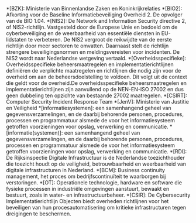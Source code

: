 *[BZK]: Ministerie van Binnenlandse Zaken en Koninkrijkrelaties
*[BIO2]: Afkorting voor de Baseline Informatiebeveiliging Overheid 2. De opvolger van de BIO 1.04.
*[NIS2]: De Network and Information Security directive 2, of NIS2-richtlijn. Vastgesteld door de Europese Unie en bedoeld om de cyberbeveiliging en de weerbaarheid van essentiële diensten in EU-lidstaten te verbeteren. De NIS2 vergroot de reikwijdte van de eerste richtlijn door meer sectoren te omvatten. Daarnaast stelt de richtlijn strengere beveiligingsnormen en meldingsvereisten voor incidenten. De NIS2 wordt naar Nederlandse wetgeving vertaald.
*[Overheidsspecifieke]: Overheidsspecifieke beheersmaatregelen en implementatierichtlijnen definiëren de verplichte maatregelen en richtlijnen die nodig zijn voor de overheid om aan de beheersdoelstelling te voldoen. Dit volgt uit de context die geldt voor de overheid.De overheidsspecifieke beheersmaatregelen en implementatierichtlijnen zijn aanvullend op de NEN-EN-ISO 27002 en dus geen dubbeling ten opzichte van bestaande 27002 maatregelen. 
*[CSIRT]: Computer Security Incident Response Team
*[JenV]: Ministerie van Justitie en Veiligheid
*[informatiesystemen]: een samenhangend geheel van gegevensverzamelingen, en de daarbij behorende personen, procedures, processen en programmatuur alsmede de voor het informatiesysteem getroffen voorzieningen voor opslag, verwerking en communicatie.
*[informatie(systemen)]: een samenhangend geheel van gegevensverzamelingen, en de daarbij behorende personen, procedures, processen en programmatuur alsmede de voor het informatiesysteem getroffen voorzieningen voor opslag, verwerking en communicatie.
*[RDI]: De Rijksinspectie Digitale Infrastructuur is de Nederlandse toezichthouder die toezicht houdt op de veiligheid, betrouwbaarheid en weerbaarheid van digitale infrastructuren in Nederland.
*[BCM]: Business continuity management, het proces om bedrijfscontinuïteit te waarborgen bij verstoringen.
*[OT]: Operationele technologie, hardware en software die fysieke processen in industriële omgevingen aanstuurt, bewaakt en bestuurt, zoals in water- en infrastructuurbeheer.
*[CSIR]: De Cybersecurity Implementatierichtlijn Objecten biedt overheden richtlijnen voor het beveiligen van hun procesautomatisering om kritieke infrastructuren tegen dreigingen te beschermen.
